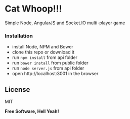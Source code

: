 # Cat Whoop!!!

Simple Node, AngularJS and Socket.IO multi-player game

### Installation

  - install Node, NPM and Bower
  - clone this repo or download it
  - run `npm install` from api folder
  - run `bower install` from public folder
  - run `node server.js` from api folder
  - open http://localhost:3001 in the browser

License
----

MIT


**Free Software, Hell Yeah!**

